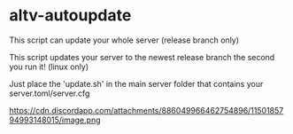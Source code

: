 # altv-autoupdate
This script can update your whole server (release branch only)

This script updates your server to the newest release branch the second you run it! (linux only)

Just place the 'update.sh' in the main server folder that contains your server.toml/server.cfg

https://cdn.discordapp.com/attachments/886049966462754896/1150185794993148015/image.png
